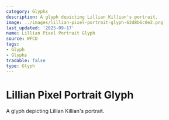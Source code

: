 ```yaml
---
category: Glyphs
description: A glyph depicting Lillian Killian's portrait.
image: ../images/lillian-pixel-portrait-glyph-62d8b6c0e2.png
last_updated: '2025-09-17'
name: Lillian Pixel Portrait Glyph
source: WFCD
tags:
- Glyph
- Glyphs
tradable: false
type: Glyph
---
```


# Lillian Pixel Portrait Glyph

A glyph depicting Lillian Killian's portrait.

